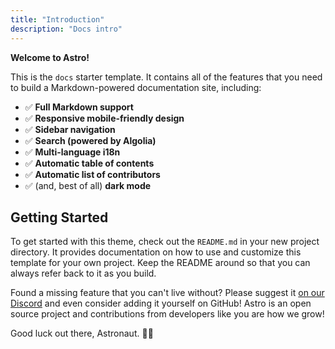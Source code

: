 ```yaml
---
title: "Introduction"
description: "Docs intro"
---
```


**Welcome to Astro!**

This is the `docs` starter template. It contains all of the features that you need to build a Markdown-powered
documentation site, including:

- ✅ **Full Markdown support**
- ✅ **Responsive mobile-friendly design**
- ✅ **Sidebar navigation**
- ✅ **Search (powered by Algolia)**
- ✅ **Multi-language i18n**
- ✅ **Automatic table of contents**
- ✅ **Automatic list of contributors**
- ✅ (and, best of all) **dark mode**

## Getting Started

To get started with this theme, check out the `README.md` in your new project directory. It provides documentation on
how to use and customize this template for your own project. Keep the README around so that you can always refer back to
it as you build.

Found a missing feature that you can't live without? Please suggest it [on our Discord](https://astro.build/chat) and
even consider adding it yourself on GitHub! Astro is an open source project and contributions from developers like you
are how we grow!

Good luck out there, Astronaut. 🧑‍🚀
